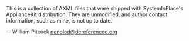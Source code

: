 This is a collection of AXML files that were shipped with SystemInPlace's
ApplianceKit distribution.  They are unmodified, and author contact information,
such as mine, is not up to date.

  -- William Pitcock <nenolod@dereferenced.org>

